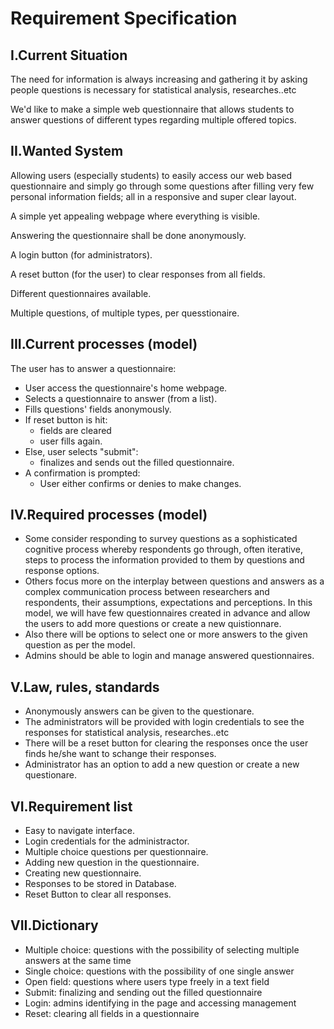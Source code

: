 # Requirement Specification

## I.Current Situation

The need for information is always increasing and gathering it by asking people questions is necessary for statistical analysis, researches..etc

We'd like to make a simple web questionnaire that allows students to answer questions of different types regarding multiple offered topics.

## II.Wanted System

Allowing users (especially students) to easily access our web based questionnaire and simply go through some questions after filling very few personal information fields; all in a responsive and super clear layout.

A simple yet appealing webpage where everything is visible.

Answering the questionnaire shall be done anonymously.

A login button (for administrators).

A reset button (for the user) to clear responses from all fields.

Different questionnaires available.

Multiple questions, of multiple types, per quesstionaire.


## III.Current processes (model)

The user has to answer a questionnaire:
- User access the questionnaire's home webpage.
- Selects a questionnaire to answer (from a list).
- Fills questions' fields anonymously.
- If reset button is hit: 
  - fields are cleared
  - user fills again.
- Else, user selects "submit":
  - finalizes and sends out the filled questionnaire.
- A confirmation is prompted:
  - User either confirms or denies to make changes.

## IV.Required processes (model)

- Some consider responding to survey questions as a sophisticated cognitive process whereby respondents go through, often iterative, steps to process the information provided to them by questions and response options.
- Others focus more on the interplay between questions and answers as a complex communication process between researchers and respondents, their assumptions, expectations and perceptions. In this model, we will have few questionnaires created in advance and allow the users to add more questions or create a new quistionnare.
- Also there will be options to select one or more answers to the given question as per the model.
- Admins should be able to login and manage answered questionnaires.

## V.Law, rules, standards

- Anonymously answers can be given to the questionare.
- The administrators will be provided with login credentials to see the responses for statistical analysis, researches..etc
- There will be a reset button for clearing the responses once the user finds he/she want to schange their responses.
- Administrator has an option to add a new question or create a new questionare.

## VI.Requirement list

- Easy to navigate interface.
- Login credentials for the administractor.
- Multiple choice questions per questionnaire.
- Adding new question in the questionnaire.
- Creating new questionnaire.
- Responses to be stored in Database.
- Reset Button to clear all responses.

## VII.Dictionary

- Multiple choice: questions with the possibility of selecting multiple answers at the same time
- Single choice: questions with the possibility of one single answer
- Open field: questions where users type freely in a text field
- Submit: finalizing and sending out the filled questionnaire
- Login: admins identifying in the page and accessing management
- Reset: clearing all fields in a questionnaire
